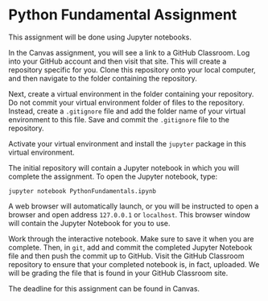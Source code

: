 # Python Fundamental Assignment

This assignment will be done using Jupyter notebooks.

In the Canvas assignment, you will see a link to a GitHub Classroom.  Log into 
your GitHub account and then visit that site.  This will create a repository 
specific for you.  Clone this repository onto your local computer, and then
navigate to the folder containing the repository.

Next, create a virtual environment in the folder containing your repository.  
Do not commit your virtual environment folder of files to the repository.
Instead, create a 
`.gitignore` file and add the folder name of your virtual environment to this 
file.  Save and commit the `.gitignore` file to the repository.  

Activate your virtual environment and install the `jupyter` package in this 
virtual environment.

The initial repository will contain a Jupyter notebook in which you will
complete the assignment.  To open the Jupyter notebook, type:

```
jupyter notebook PythonFundamentals.ipynb
```
A web browser will automatically launch, or you will be instructed to open a
browser and open address `127.0.0.1` or `localhost`.  This browser window
will contain the Jupyter Notebook for you to use.

Work through the interactive notebook.  Make sure to save it when you are
complete.  Then, in `git`, add and commit the completed Jupyter Notebook file
and then push the commit up to GitHub.  Visit the GitHub Classroom repository
to ensure that your completed notebook is, in fact, uploaded.  We will be 
grading the file that is found in your GitHub Classroom site.

The deadline for this assignment can be found in Canvas.
